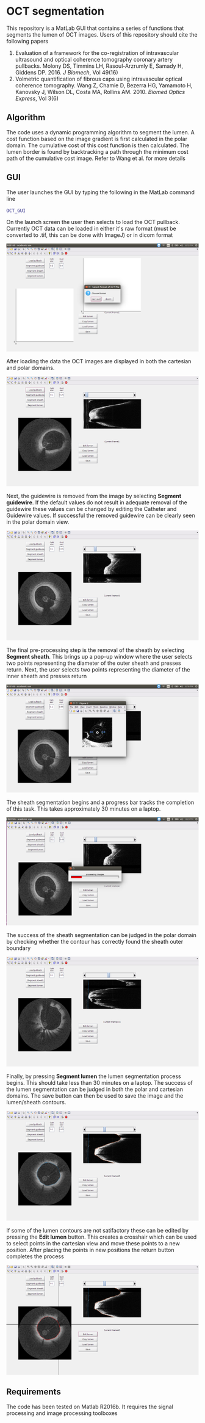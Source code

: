 # OCT segmentation
This repository is a MatLab GUI that contains a series of functions that segments the lumen of OCT images. Users of this repository should cite the following papers  
1. Evaluation of a framework for the co-registration of intravascular ultrasound and optical coherence tomography coronary artery pullbacks. Molony DS, Timmins LH, Rasoul-Arzrumly E, Samady H, Giddens DP. 2016. *J Biomech*, Vol 49(16)
2. Volmetric quantification of fibrous caps using intravascular optical coherence tomography. Wang Z, Chamie D, Bezerra HG, Yamamoto H, Kanovsky J, Wilson DL, Costa MA, Rollins AM. 2010. *Biomed Optics Express*, Vol 3(6)

## Algorithm
The code uses a dynamic programming algorithm to segment the lumen. A cost function based on the image gradient is first calculated in the polar domain.
The cumulative cost of this cost function is then calculated. The lumen border is found by backtracking a path through the  minimum cost path of the cumulative cost image. 
Refer to Wang et al. for more details

## GUI
The user launches the GUI by typing the following in the MatLab command line
```MatLab
OCT_GUI
```

On the launch screen the user then selects to load the OCT pullback. Currently OCT data can be loaded in either it's raw format (must be converted to .tif, this can be done with ImageJ) or in dicom format

![Alt Text](docs/Launch.png)

After loading the data the OCT images are displayed in both the cartesian and polar domains.

![Alt Text](docs/Initial.png)

Next, the guidewire is removed from the image by selecting **Segment guidewire**. If the default values do not result in adequate removal of the guidewire these values can be changed by editing the Catheter and Guidewire values.
If successful the removed guidewire can be clearly seen in the polar domain view.

![Alt Text](docs/Guidewire.png)

The final pre-processing step is the removal of the sheath by selecting **Segment sheath**. 
This brings up a pop-up window where the user selects two points representing the diameter of the outer sheath and presses return.
Next, the user selects two points representing the diameter of the inner sheath and presses return

![Alt Text](docs/Sheath1.png)

The sheath segmentation begins and a progress bar tracks the completion of this task. This takes approximately 30 minutes on a laptop.

![Alt Text](docs/Sheath2.png)

The success of the sheath segmentation can be judged in the polar domain by checking whether the contour has correctly found the sheath outer boundary

![Alt Text](docs/Sheath3.png)

Finally, by pressing **Segment lumen** the lumen segmentation process begins. This should take less than 30 minutes on a laptop.
The success of the lumen segmentation can be judged in both the polar and cartesian domains. The save button can then be used to save the image and the lumen/sheath contours.

![Alt Text](docs/Lumen.png)

If some of the lumen contours are not satifactory these can be edited by pressing the **Edit lumen** button.
This creates a crosshair which can be used to select points in the cartesian view and move these points to a new position. 
After placing the points in new positions the return button completes the process

![Alt Text](docs/Edit.png)


## Requirements
The code has been tested on Matlab R2016b. It requires the signal processing and image processing toolboxes
